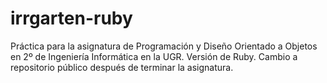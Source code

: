 # irrgarten-ruby
Práctica para la asignatura de Programación y Diseño Orientado a Objetos en 2º de Ingeniería Informática en la UGR. Versión de Ruby. Cambio a repositorio público después de terminar la asignatura.
